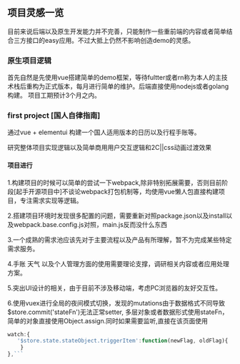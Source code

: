 ## 项目灵感一览

目前来说后端以及原生开发能力并不完善，只能制作一些重前端的内容或者简单结合三方接口的easy应用。不过大抵上仍然不影响创造demo的灵感。

### 原生项目逻辑

首先自然是先使用vue搭建简单的demo框架，等待fultter或者rn称为本人的主技术栈后重构为正式版本，每月进行简单的维护。后端直接使用nodejs或者golang构建。
项目工期预计3个月之内。

### first project [国人自律指南]

通过vue + elementui 构建一个国人适用版本的日历以及行程手账等。

研究整体项目实现逻辑以及简单商用用户交互逻辑和2C||css动画过渡效果

#### 项目进行

1.构建项目的时候可以简单的尝试一下webpack,除非特别拓展需要，否则目前阶段[起手开源项目中]不谈论webpack打包机制等，均使用vue懒人包直接构建项目，专注需求实现等逻辑。

2.搭建项目环境时发现很多配置的问题，需要重新对照package.json以及install以及webpack.base.config.js对照，main.js反而没什么东西

3.一个成熟的需求池应该先对于主要流程以及产品有所理解，暂不为完成某些特定需求服务。

4.手账  天气  以及个人管理方面的使用需要理论支撑，调研相关内容或者应用处理方案。

5.突出UI设计的相关，由于目前不涉及移动端，考虑PC浏览器的友好交互性。

6.使用vuex进行全局的夜间模式切换，发现的mutations由于数据格式不同导致$store.commit('stateFn')无法正常setter,
多层对象或者数据形式使用stateFn，简单的对象直接使用Object.assign.同时如果需要监听,直接在该页面使用
```js
watch:{
   '$store.state.stateObject.triggerItem':function(newFlag, oldFlag){
    } 
},```
